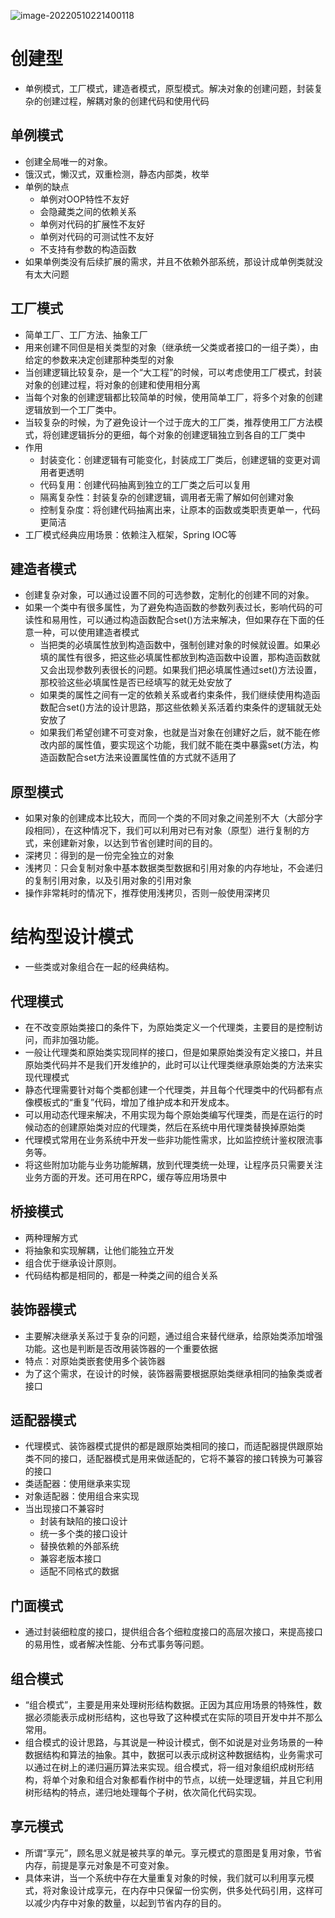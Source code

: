 ![image-20220510221400118](E:\重生之路\Geekbang\summary_design_pattern\笔记\总结（一）.assets\image-20220510221400118.png)

# 创建型

+ 单例模式，工厂模式，建造者模式，原型模式。解决对象的创建问题，封装复杂的创建过程，解耦对象的创建代码和使用代码

## 单例模式

+ 创建全局唯一的对象。
+ 饿汉式，懒汉式，双重检测，静态内部类，枚举
+ 单例的缺点
    + 单例对OOP特性不友好
    + 会隐藏类之间的依赖关系
    + 单例对代码的扩展性不友好
    + 单例对代码的可测试性不友好
    + 不支持有参数的构造函数
+ 如果单例类没有后续扩展的需求，并且不依赖外部系统，那设计成单例类就没有太大问题

## 工厂模式

+ 简单工厂、工厂方法、抽象工厂
+ 用来创建不同但是相关类型的对象（继承统一父类或者接口的一组子类），由给定的参数来决定创建那种类型的对象
+ 当创建逻辑比较复杂，是一个“大工程”的时候，可以考虑使用工厂模式，封装对象的创建过程，将对象的创建和使用相分离
+ 当每个对象的创建逻辑都比较简单的时候，使用简单工厂，将多个对象的创建逻辑放到一个工厂类中。
+ 当较复杂的时候，为了避免设计一个过于庞大的工厂类，推荐使用工厂方法模式，将创建逻辑拆分的更细，每个对象的创建逻辑独立到各自的工厂类中
+ 作用
    + 封装变化：创建逻辑有可能变化，封装成工厂类后，创建逻辑的变更对调用者更透明
    + 代码复用：创建代码抽离到独立的工厂类之后可以复用
    + 隔离复杂性：封装复杂的创建逻辑，调用者无需了解如何创建对象
    + 控制复杂度：将创建代码抽离出来，让原本的函数或类职责更单一，代码更简洁
+ 工厂模式经典应用场景：依赖注入框架，Spring IOC等

## 建造者模式

+ 创建复杂对象，可以通过设置不同的可选参数，定制化的创建不同的对象。
+ 如果一个类中有很多属性，为了避免构造函数的参数列表过长，影响代码的可读性和易用性，可以通过构造函数配合set()方法来解决，但如果存在下面的任意一种，可以使用建造者模式
    + 当把类的必填属性放到构造函数中，强制创建对象的时候就设置。如果必填的属性有很多，把这些必填属性都放到构造函数中设置，那构造函数就又会出现参数列表很长的问题。如果我们把必填属性通过set()方法设置，那校验这些必填属性是否已经填写的就无处安放了
    + 如果类的属性之间有一定的依赖关系或者约束条件，我们继续使用构造函数配合set()方法的设计思路，那这些依赖关系活着约束条件的逻辑就无处安放了
    + 如果我们希望创建不可变对象，也就是当对象在创建好之后，就不能在修改内部的属性值，要实现这个功能，我们就不能在类中暴露set(方法，构造函数配合set方法来设置属性值的方式就不适用了

## 原型模式

+ 如果对象的创建成本比较大，而同一个类的不同对象之间差别不大（大部分字段相同），在这种情况下，我们可以利用对已有对象（原型）进行复制的方式，来创建新对象，以达到节省创建时间的目的。
+ 深拷贝：得到的是一份完全独立的对象
+ 浅拷贝：只会复制对象中基本数据类型数据和引用对象的内存地址，不会递归的复制引用对象，以及引用对象的引用对象
+ 操作非常耗时的情况下，推荐使用浅拷贝，否则一般使用深拷贝



# 结构型设计模式

+ 一些类或对象组合在一起的经典结构。

## 代理模式

+ 在不改变原始类接口的条件下，为原始类定义一个代理类，主要目的是控制访问，而非加强功能。
+ 一般让代理类和原始类实现同样的接口，但是如果原始类没有定义接口，并且原始类代码并不是我们开发维护的，此时可以让代理类继承原始类的方法来实现代理模式
+ 静态代理需要针对每个类都创建一个代理类，并且每个代理类中的代码都有点像模板式的“重复”代码，增加了维护成本和开发成本。
+ 可以用动态代理来解决，不用实现为每个原始类编写代理类，而是在运行的时候动态的创建原始类对应的代理类，然后在系统中用代理类替换掉原始类
+ 代理模式常用在业务系统中开发一些非功能性需求，比如监控统计鉴权限流事务等。
+ 将这些附加功能与业务功能解耦，放到代理类统一处理，让程序员只需要关注业务方面的开发。还可用在RPC，缓存等应用场景中

## 桥接模式

+ 两种理解方式
+ 将抽象和实现解耦，让他们能独立开发
+ 组合优于继承设计原则。
+ 代码结构都是相同的，都是一种类之间的组合关系

## 装饰器模式

+ 主要解决继承关系过于复杂的问题，通过组合来替代继承，给原始类添加增强功能。这也是判断是否改用装饰器的一个重要依据
+ 特点：对原始类嵌套使用多个装饰器
+ 为了这个需求，在设计的时候，装饰器需要根据原始类继承相同的抽象类或者接口

## 适配器模式

+ 代理模式、装饰器模式提供的都是跟原始类相同的接口，而适配器提供跟原始类不同的接口，适配器模式是用来做适配的，它将不兼容的接口转换为可兼容的接口
+ 类适配器：使用继承来实现
+ 对象适配器：使用组合来实现
+ 当出现接口不兼容时
    + 封装有缺陷的接口设计
    + 统一多个类的接口设计
    + 替换依赖的外部系统
    + 兼容老版本接口
    + 适配不同格式的数据

## 门面模式

+ 通过封装细粒度的接口，提供组合各个细粒度接口的高层次接口，来提高接口的易用性，或者解决性能、分布式事务等问题。

## 组合模式

+ “组合模式”，主要是用来处理树形结构数据。正因为其应用场景的特殊性，数据必须能表示成树形结构，这也导致了这种模式在实际的项目开发中并不那么常用。
+ 组合模式的设计思路，与其说是一种设计模式，倒不如说是对业务场景的一种数据结构和算法的抽象。其中，数据可以表示成树这种数据结构，业务需求可以通过在树上的递归遍历算法来实现。组合模式，将一组对象组织成树形结构，将单个对象和组合对象都看作树中的节点，以统一处理逻辑，并且它利用树形结构的特点，递归地处理每个子树，依次简化代码实现。

## 享元模式

+ 所谓“享元”，顾名思义就是被共享的单元。享元模式的意图是复用对象，节省内存，前提是享元对象是不可变对象。
+ 具体来讲，当一个系统中存在大量重复对象的时候，我们就可以利用享元模式，将对象设计成享元，在内存中只保留一份实例，供多处代码引用，这样可以减少内存中对象的数量，以起到节省内存的目的。